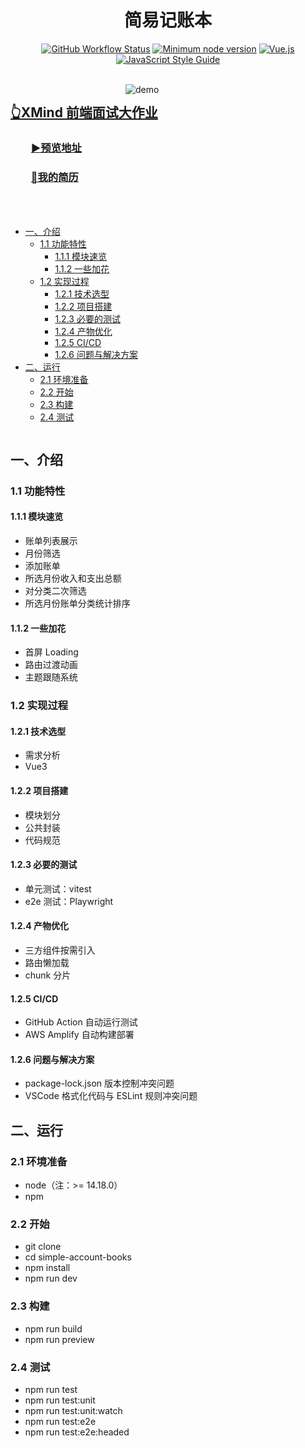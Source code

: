 <h1 align="center">简易记账本</h1>

<p align="center">
  <a href="https://github.com/liangpengyv/simple-account-books/actions/workflows/test.yml"><img src="https://img.shields.io/github/workflow/status/liangpengyv/simple-account-books/Test?logo=github" alt="GitHub Workflow Status"></a>
  <a href="https://nodejs.org/zh-cn/download/releases/"><img src="https://img.shields.io/badge/node-%3E%3D%2014.18.0-brightgreen.svg?logo=nodedotjs" alt="Minimum node version"></a>
  <a href="https://cn.vuejs.org/"><img src="https://img.shields.io/badge/vue-%3E%3D%203.2.0-brightgreen.svg?logo=vuedotjs" alt="Vue.js"></a>
  <a href="https://standardjs.com/readme-zhcn.html"><img src="https://img.shields.io/badge/eslint-standard-brightgreen.svg?logo=eslint" alt="JavaScript Style Guide"></a>
</p>

<br>

<div style="overflow: hidden;">

  <div style="width: 320px; float: right;">
    <img src="https://simple-account-books.laoliang.ink/images/demo.gif" alt="demo">
  </div>

  <h2 ><a href="https://github.com/xmindltd/hiring/blob/master/frontend-1/README.md" target="_blank">👆XMind 前端面试大作业</a></h2>
  <h3 style="text-indent: 2em;"><a href="https://simple-account-books.laoliang.ink" target="_blank">▶️预览地址</a></h3>
  <h3 style="text-indent: 2em;"><a href="https://resume.laoliang.ink" target="_blank">📄我的简历</a></h3>
  
  <br><br>

- [一、介绍](#一介绍)
  - [1.1 功能特性](#11-功能特性)
    - [1.1.1 模块速览](#111-模块速览)
    - [1.1.2 一些加花](#112-一些加花)
  - [1.2 实现过程](#12-实现过程)
    - [1.2.1 技术选型](#121-技术选型)
    - [1.2.2 项目搭建](#122-项目搭建)
    - [1.2.3 必要的测试](#123-必要的测试)
    - [1.2.4 产物优化](#124-产物优化)
    - [1.2.5 CI/CD](#125-cicd)
    - [1.2.6 问题与解决方案](#126-问题与解决方案)
- [二、运行](#二运行)
  - [2.1 环境准备](#21-环境准备)
  - [2.2 开始](#22-开始)
  - [2.3 构建](#23-构建)
  - [2.4 测试](#24-测试)

</div>

## 一、介绍

### 1.1 功能特性

#### 1.1.1 模块速览

- 账单列表展示
- 月份筛选
- 添加账单
- 所选月份收入和支出总额
- 对分类二次筛选
- 所选月份账单分类统计排序

#### 1.1.2 一些加花

- 首屏 Loading
- 路由过渡动画
- 主题跟随系统

### 1.2 实现过程

#### 1.2.1 技术选型

- 需求分析
- Vue3

#### 1.2.2 项目搭建

- 模块划分
- 公共封装
- 代码规范

#### 1.2.3 必要的测试

- 单元测试：vitest
- e2e 测试：Playwright

#### 1.2.4 产物优化

- 三方组件按需引入
- 路由懒加载
- chunk 分片

#### 1.2.5 CI/CD

- GitHub Action 自动运行测试
- AWS Amplify 自动构建部署

#### 1.2.6 问题与解决方案

- package-lock.json 版本控制冲突问题
- VSCode 格式化代码与 ESLint 规则冲突问题

## 二、运行

### 2.1 环境准备

- node（注：>= 14.18.0）
- npm

### 2.2 开始

- git clone
- cd simple-account-books
- npm install
- npm run dev

### 2.3 构建

- npm run build
- npm run preview

### 2.4 测试

- npm run test
- npm run test:unit
- npm run test:unit:watch
- npm run test:e2e
- npm run test:e2e:headed